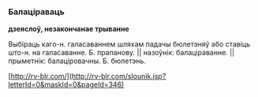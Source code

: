 ### Балаціраваць
**дзеяслоў, незакончанае трыванне**

Выбіраць каго-н. галасаваннем шляхам падачы бюлетэняў або ставіць што-н. на галасаванне. Б. прапанову. || назоўнік: балаціраванне. || прыметнік: балаціровачны. Б. бюлетэнь.

<a rel="author">[http://rv-blr.com/](http://rv-blr.com/slounik.jsp?letterId=0&maskId=0&pageId=346)</a>
